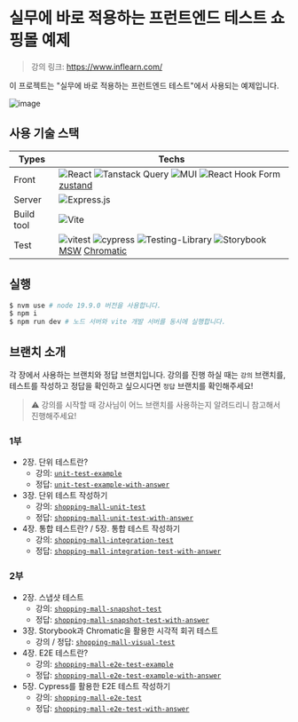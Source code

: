 # 실무에 바로 적용하는 프런트엔드 테스트 쇼핑몰 예제

<!-- TODO: need to update link -->

> 강의 링크: https://www.inflearn.com/

이 프로젝트는 "실무에 바로 적용하는 프런트엔드 테스트"에서 사용되는 예제입니다.

![image](https://github.com/jung-han/jung-han/assets/35371660/86f96b11-046d-42dd-bb8d-3b780698feeb)

## 사용 기술 스택

| Types      | Techs                                                                                                                                                                                                                                                                                                                                                                                                                                                                                                        |
| ---------- | ------------------------------------------------------------------------------------------------------------------------------------------------------------------------------------------------------------------------------------------------------------------------------------------------------------------------------------------------------------------------------------------------------------------------------------------------------------------------------------------------------------ |
| Front      | ![React](https://img.shields.io/badge/react-%2320232a.svg?style=flat&logo=react&logoColor=%2361DAFB) ![Tanstack Query](https://img.shields.io/badge/-tanstack%20Query-FF4154?style=flat&logo=react%20query&logoColor=white) ![MUI](https://img.shields.io/badge/MUI-%230081CB.svg?style=flat&logo=mui&logoColor=white) ![React Hook Form](https://img.shields.io/badge/React%20Hook%20Form-%23EC5990.svg?style=flat&logo=reacthookform&logoColor=white) [zustand](https://github.com/pmndrs/zustand)         |
| Server     | ![Express.js](https://img.shields.io/badge/express.js-%23404d59.svg?style=flat&logo=express&logoColor=%2361DAFB)                                                                                                                                                                                                                                                                                                                                                                                             |
| Build tool | ![Vite](https://img.shields.io/badge/vite-%23646CFF.svg?style=flat&logo=vite&logoColor=white)                                                                                                                                                                                                                                                                                                                                                                                                                |
| Test       | ![vitest](https://img.shields.io/badge/-vitest-%23FFFFFF?style=flat&logo=vitest&logoColor=058a5e) ![cypress](https://img.shields.io/badge/-cypress-%23E5E5E5?style=flat&logo=cypress&logoColor=058a5e) ![Testing-Library](https://img.shields.io/badge/-Testing%20Library-%23E33332?style=flat&logo=testing-library&logoColor=white) ![Storybook](https://img.shields.io/badge/-Storybook-FF4785?style=flat&logo=storybook&logoColor=white) [MSW](https://mswjs.io/) [Chromatic](https://www.chromatic.com/) |

## 실행

```sh
$ nvm use # node 19.9.0 버전을 사용합니다.
$ npm i
$ npm run dev # 노드 서버와 vite 개발 서버를 동시에 실행합니다.
```

## 브랜치 소개

각 장에서 사용하는 브랜치와 정답 브랜치입니다.
강의를 진행 하실 때는 `강의` 브랜치를, 테스트를 작성하고 정답을 확인하고 싶으시다면 `정답` 브랜치를 확인해주세요!

> ⚠️ 강의를 시작할 때 강사님이 어느 브랜치를 사용하는지 알려드리니 참고해서 진행해주세요!

### 1부

- 2장. 단위 테스트란?
  - 강의: [`unit-test-example`](https://github.com/practical-fe-testing/test-example-shopping-mall/tree/unit-test-example)
  - 정답: [`unit-test-example-with-answer`](https://github.com/practical-fe-testing/test-example-shopping-mall/tree/unit-test-example-with-answer)
- 3장. 단위 테스트 작성하기
  - 강의: [`shopping-mall-unit-test`](https://github.com/practical-fe-testing/test-example-shopping-mall/tree/shopping-mall-unit-test)
  - 정답: [`shopping-mall-unit-test-with-answer`](https://github.com/practical-fe-testing/test-example-shopping-mall/tree/shopping-mall-unit-test-with-answer)
- 4장. 통합 테스트란? / 5장. 통합 테스트 작성하기
  - 강의: [`shopping-mall-integration-test`](https://github.com/practical-fe-testing/test-example-shopping-mall/tree/shopping-mall-integration-test)
  - 정답: [`shopping-mall-integration-test-with-answer`](shopping-mall-integration-test-with-answer)

### 2부

- 2장. 스냅샷 테스트
  - 강의: [`shopping-mall-snapshot-test`](https://github.com/practical-fe-testing/test-example-shopping-mall/tree/shopping-mall-snapshot-test)
  - 정답: [`shopping-mall-snapshot-test-with-answer`](https://github.com/practical-fe-testing/test-example-shopping-mall/tree/shopping-mall-snapshot-test-with-answer)
- 3장. Storybook과 Chromatic을 활용한 시각적 회귀 테스트
  - 강의 / 정답: [`shopping-mall-visual-test`](https://github.com/practical-fe-testing/test-example-shopping-mall/tree/shopping-mall-visual-test)
- 4장. E2E 테스트란?
  - 강의: [`shopping-mall-e2e-test-example`](https://github.com/practical-fe-testing/test-example-shopping-mall/tree/shopping-mall-e2e-test-example)
  - 정답: [`shopping-mall-e2e-test-example-with-answer`](https://github.com/practical-fe-testing/test-example-shopping-mall/tree/shopping-mall-e2e-test-example-with-answer)
- 5장. Cypress를 활용한 E2E 테스트 작성하기
  - 강의: [`shopping-mall-e2e-test`](https://github.com/practical-fe-testing/test-example-shopping-mall/tree/shopping-mall-e2e-test)
  - 정답: [`shopping-mall-e2e-test-with-answer`](https://github.com/practical-fe-testing/test-example-shopping-mall/tree/shopping-mall-e2e-test-with-answer)
